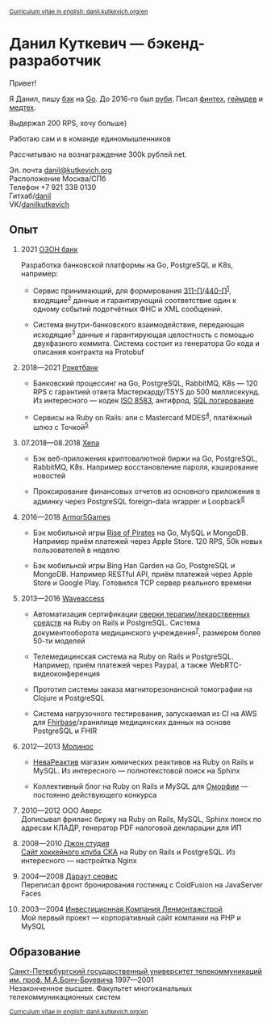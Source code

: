 <sup>[Curriculum vitae in *english*: danil.kutkevich.org/en][]</sup>

# Данил Куткевич — бэкенд-разработчик

Привет!

Я Данил, пишу [бэк][go8583] на [Go][sqltee].
До 2016-го был [руби][rubycda].
Писал [финтех][rocketbank], [геймдев][Armor5Games] и [медтех][medapp].

Выдержал 200 RPS, хочу больше)

Работаю сам и в команде единомышленников

Рассчитываю на вознаграждение 300k рублей net.

[armor5games]: https://armor5games.github.io
[go8583]: https://github.com/danil/iso8583
[medapp]: https://health-samurai.io
[rocketbank]: https://rocketbank.ru
[rubycda]: https://github.com/hospital-systems/ruby-cda
[sqltee]: https://github.com/danil/sqltee

Эл. почта <danil@kutkevich.org>  
Расположение Москва/СПб  
Телефон +7 921 338 0130  
Гитхаб/[danil](https://github.com/danil)  
VK/[danilkutkevich](https://vk.com/danilkutkevich)

## Опыт

1. <span title="03.2021">2021</span>
   [ОЗОН банк][bank.ozon.ru]

   Разработка банковской платформы на Go, PostgreSQL и K8s, например:

   * Сервис принимающий, для формирования [311-П][]/[440-П][]<sup>[1][440-п цб]</sup>,
     входящие<sup title="Шаблон проектирования inbox.">2</sup> данные
     и гарантирующий соответствие один к одному событий подотчётных ФНС
     и XML сообщений.

   * Система внутри-банковского взаимодействия, передающая исходящие<sup
     title="Шаблон проектирования outbox.">3</sup> данные
     и гарантирующая целостность с помощью двухфазного коммита.
     Система состоит из генератора Go кода и описания контракта на Protobuf

   [311-п]: https://nalog.gov.ru/rn77/about_fts/docs/8926082/
   [440-п цб]: https://cbr.ru/development/feddc/fns
   [440-п]: https://nalog.gov.ru/rn77/about_fts/interaction_other/bank_rf/
   [bank.ozon.ru]: https://bank.ozon.ru

2. <span title="08.2018—01.2021">2018—2021</span>
   [Рокетбанк][rocketbank.ru]

   * Банковский процессинг на Go, PostgreSQL, RabbitMQ, K8s — 120 RPS
     с гарантией ответа Мастеркарду/TSYS до 500 миллисекунд.
     Из интересного — кодек [ISO 8583][go8583], антифрод, [SQL логирование][sqltee]

   * Сервисы на Ruby on Rails: апи с Mastercard MDES<sup>[4][mdes]</sup>,
     платёжный шлюз c Точкой<sup>[5][tochka]</sup>

   [rocketbank.ru]: https://rocketbank.ru
   [mdes]: https://developer.mastercard.com/mdes-customer-service/documentation
   [tochka]: https://tochka.com

3. 07.2018—08.2018
   <span title="Xena Exchange">[Xena][]</span>

   * Бэк веб-приложения криптовалютной биржи на Go, PostgreSQL, RabbitMQ,
     K8s. Например восстановление пароля, кэширование новостей

   * Проксирование финансовых отчетов из основного приложения в админку через
     PostgreSQL foreign-data wrapper и Loopback<sup>[6][loopback]</sup>

   [xena]: https://xena.exchange
   [loopback]: https://github.com/strongloop

4. <span title="10.2016—05.2018">2016—2018</span>
   [Armor5Games][]

   * Бэк мобильной игры [Rise of Pirates][] на Go, MySQL и MongoDB.
     Например приём платежей через Apple Store.
     120 RPS, 50k новых пользователей в неделю

   * Бэк мобильной игры Bing Han Garden на Go, PostgreSQL и MongoDB.
     Например RESTful API, приём платежей через Apple Store и Google Play.
     Готовился TCP сервер реального времени

   [rise of pirates]: https://armor5games.github.io/ru/games/rise-of-pirates

5. <span title="06.2013—08.2016">2013—2016</span>
   [Waveaccess][waveaccess.ru]

   * Автоматизация сертификации [сверки терапии/лекарственных средств][rubycda]
     на Ruby on Rails и PostgreSQL. Система документооборота медицинского
     учреждения<sup>[7][medapp]</sup>, размером более 50-ти моделей

   * <span title="Holiadvice">Телемедицинская система</span>
     на Ruby on Rails и PostgreSQL. Например, приём платежей через Paypal,
     а также WebRTC-видеоконференция

   * Прототип <span title="Salemed">системы заказа магниторезонансной
     томографии</span> на Clojure и PostgreSQL

   * Система нагрузочного тестирования, запускаемая из CI на AWS для
     [Fhirbase][]/хранилище медицинских данных на основе PostgreSQL и FHIR

   [waveaccess.ru]: https://waveaccess.ru
   [fhirbase]: https://github.com/fhirbase/fhirbase-plv8/graphs/contributors

6. <span title="04.2012—06.2013">2012—2013</span>
   [Молинос][molinos.ru]

   * [НеваРеактив][nevareaktiv.ru] магазин химических реактивов
     на Ruby on Rails и MySQL. Из интересного — полнотекстовой поиск на Sphinx

   * Коллективный блог на Ruby on Rails и MySQL для [Оморфии][omorfia.ru] —
     постоянно действующего конкурса

   [molinos.ru]: https://molinos.ru
   [nevareaktiv.ru]: https://nevareaktiv.ru
   [omorfia.ru]: https://omorfia.ru

7. <span title="09.2010—04.2012">2010—2012</span>
   OOO Аверс  
   Дописывал фриланс биржу на Ruby on Rails, MySQL,
   Sphinx поиск по адресам КЛАДР, генератор PDF налоговой декларации для ИП

8. <span title="03.2008—09.2010">2008—2010</span>
   [Джон студия][john.ru]  
   [Сайт хоккейного клуба СКА][ska.ru] на Ruby on Rails и PostgreSQL.
   Из интересного — настройтка Nginx

   [john.ru]: https://john.ru
   [ska.ru]: https://ska.ru

9. <span title="11.2004—03.2008">2004—2008</span>
   [Дараут сервис][darout]  
   Переписал фронт
   <span title="hotelguide.com">бронирования гостиниц</span>
   с ColdFusion на JavaServer Faces

   [darout]: http://darout.ru

10. <span title="06.2003—11.2004">2003—2004</span>
   [Инвестиционная Компания Ленмонтажстрой][lmsic]  
   Мой первый проект — корпоративный сайт компании на PHP и MySQL

   [lmsic]: https://lmsic.com

## Образование

[Санкт-Петербургский государственный университет телекоммуникаций им. проф. М.А.Бонч-Бруевича][bonch]
1997—2001  
Незаконченное высшее. Факультет многоканальных телекоммуникационных систем

[bonch]: https://sut.ru

<sub>[Curriculum vitae in *english*: danil.kutkevich.org/en][]</sub>

[curriculum vitae in *english*: danil.kutkevich.org/en]: ./danilkutkevich.en.md#readme
